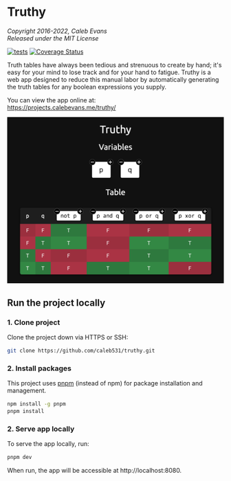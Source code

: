 # Truthy

*Copyright 2016-2022, Caleb Evans*  
*Released under the MIT License*

[![tests](https://github.com/caleb531/truthy/actions/workflows/tests.yml/badge.svg)](https://github.com/caleb531/truthy/actions/workflows/tests.yml)
[![Coverage Status](https://coveralls.io/repos/github/caleb531/truthy/badge.svg?branch=main)](https://coveralls.io/github/caleb531/truthy?branch=main)

Truth tables have always been tedious and strenuous to create by hand; it's easy
for your mind to lose track and for your hand to fatigue. Truthy is a web app
designed to reduce this manual labor by automatically generating the truth
tables for any boolean expressions you supply.

You can view the app online at:  
https://projects.calebevans.me/truthy/

![Truthy in action](screenshot.png)

## Run the project locally

### 1. Clone project

Clone the project down via HTTPS or SSH:

```bash
git clone https://github.com/caleb531/truthy.git
```

### 2. Install packages

This project uses [pnpm][pnpm] (instead of npm) for package
installation and management.

[pnpm]: https://pnpm.io/

```bash
npm install -g pnpm
pnpm install
```

### 2. Serve app locally

To serve the app locally, run:

```bash
pnpm dev
```

When run, the app will be accessible at http://localhost:8080.
